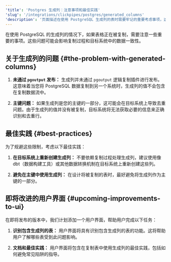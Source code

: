```yaml
---
'title': 'Postgres 生成列：注意事项和最佳实践'
'slug': '/integrations/clickpipes/postgres/generated_columns'
'description': '页面描述在使用 PostgreSQL 生成列的表时需要牢记的重要考虑事项，这些表正在进行复制'
---
```


在使用 PostgreSQL 的生成列的情况下，如果表格正在被复制，需要注意一些重要的事项。这些问题可能会影响复制过程和目标系统中的数据一致性。

## 关于生成列的问题 {#the-problem-with-generated-columns}

1. **未通过 `pgoutput` 发布：** 生成列并未通过 `pgoutput` 逻辑复制插件进行发布。这意味着当您将 PostgreSQL 数据复制到另一个系统时，生成列的值不会包含在复制数据流中。

2. **主键问题：** 如果生成列是您的主键的一部分，这可能会在目标系统上导致去重问题。由于生成列的值并没有被复制，目标系统将无法获取必要的信息来正确识别和去重行。

## 最佳实践 {#best-practices}

为了规避这些限制，考虑以下最佳实践：

1. **在目标系统上重新创建生成列：** 不要依赖复制过程处理生成列，建议使用像 dbt（数据构建工具）或其他数据转换机制在目标系统上重新创建这些列。

2. **避免在主键中使用生成列：** 在设计将被复制的表时，最好避免将生成列作为主键的一部分。

## 即将改进的用户界面 {#upcoming-improvements-to-ui}

在即将发布的版本中，我们计划添加一个用户界面，帮助用户完成以下任务：

1. **识别包含生成列的表：** 用户界面将具有识别包含生成列的表的功能。这将帮助用户了解哪些表受到此问题影响。

2. **文档和最佳实践：** 用户界面将包含在复制表中使用生成列的最佳实践，包括如何避免常见陷阱的指导。
